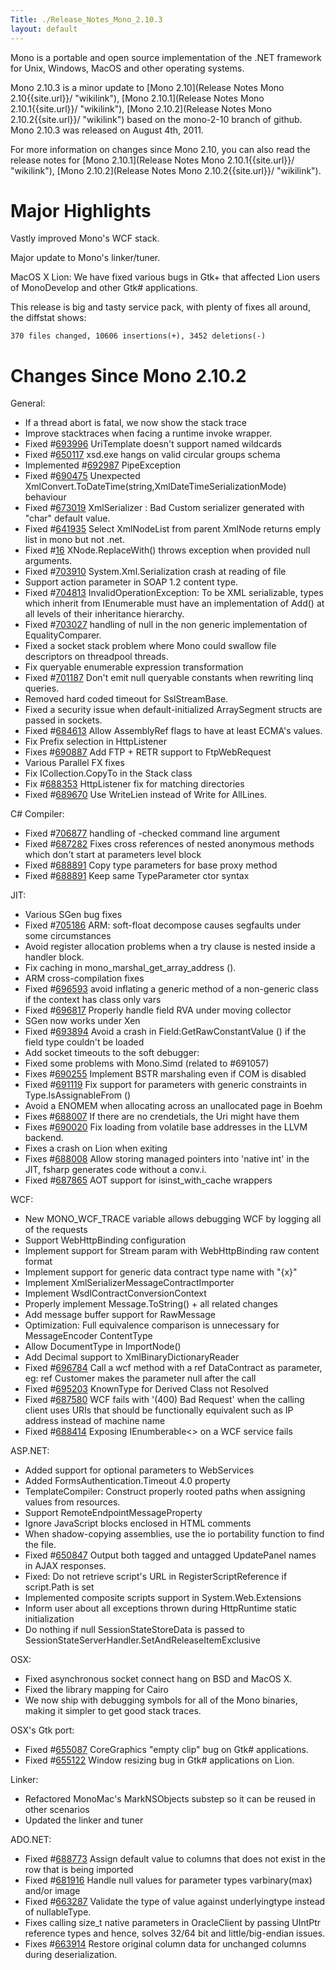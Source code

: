 ```yaml
---
Title: ./Release_Notes_Mono_2.10.3
layout: default
---
```


Mono is a portable and open source implementation of the .NET framework
for Unix, Windows, MacOS and other operating systems.

Mono 2.10.3 is a minor update to [Mono
2.10](Release Notes Mono 2.10{{site.url}}/ "wikilink"), [Mono
2.10.1](Release Notes Mono 2.10.1{{site.url}}/ "wikilink"), [Mono
2.10.2](Release Notes Mono 2.10.2{{site.url}}/ "wikilink") based on the mono-2-10
branch of github. Mono 2.10.3 was released on August 4th, 2011.

For more information on changes since Mono 2.10, you can also read the
release notes for [Mono 2.10.1](Release Notes Mono 2.10.1{{site.url}}/ "wikilink"),
[Mono 2.10.2](Release Notes Mono 2.10.2{{site.url}}/ "wikilink").

Major Highlights
================

Vastly improved Mono's WCF stack.

Major update to Mono's linker/tuner.

MacOS X Lion: We have fixed various bugs in Gtk+ that affected Lion
users of MonoDevelop and other Gtk\# applications.

This release is big and tasty service pack, with plenty of fixes all
around, the diffstat shows:

`370 files changed, 10606 insertions(+), 3452 deletions(-)`

Changes Since Mono 2.10.2
=========================

General:

-   If a thread abort is fatal, we now show the stack trace
-   Improve stacktraces when facing a runtime invoke wrapper.
-   Fixed \#[693996](https://bugzilla.novell.com/show_bug.cgi?id=693996)
    UriTemplate doesn't support named wildcards
-   Fixed \#[650117](https://bugzilla.novell.com/show_bug.cgi?id=650117)
    xsd.exe hangs on valid circular groups schema
-   Implemented
    \#[692987](https://bugzilla.novell.com/show_bug.cgi?id=692987)
    PipeException
-   Fixed \#[690475](https://bugzilla.novell.com/show_bug.cgi?id=690475)
    Unexpected
    XmlConvert.ToDateTime(string,XmlDateTimeSerializationMode) behaviour
-   Fixed \#[673019](https://bugzilla.novell.com/show_bug.cgi?id=673019)
    XmlSerializer : Bad Custom serializer generated with "char" default
    value.
-   Fixed \#[641935](https://bugzilla.novell.com/show_bug.cgi?id=641935)
    Select XmlNodeList from parent XmlNode returns emply list in mono
    but not .net.
-   Fixed \#[16](http://bugzilla.xamarin.com/show_bug.cgi?id=16)
    XNode.ReplaceWith() throws exception when provided null arguments.
-   Fixed \#[703910](https://bugzilla.novell.com/show_bug.cgi?id=703910)
    System.Xml.Serialization crash at reading of file
-   Support action parameter in SOAP 1.2 content type.
-   Fixed \#[704813](https://bugzilla.novell.com/show_bug.cgi?id=704813)
    InvalidOperationException: To be XML serializable, types which
    inherit from IEnumerable must have an implementation of Add() at all
    levels of their inheritance hierarchy.
-   Fixed \#[703027](https://bugzilla.novell.com/show_bug.cgi?id=703027)
    handling of null in the non generic implementation of
    EqualityComparer.
-   Fixed a socket stack problem where Mono could swallow file
    descriptors on threadpool threads.
-   Fix queryable enumerable expression transformation
-   Fixed \#[701187](https://bugzilla.novell.com/show_bug.cgi?id=701187)
    Don't emit null queryable constants when rewriting linq queries.
-   Removed hard coded timeout for SslStreamBase.
-   Fixed a security issue when default-initialized ArraySegment structs
    are passed in sockets.
-   Fixed \#[684613](https://bugzilla.novell.com/show_bug.cgi?id=684613)
    Allow AssemblyRef flags to have at least ECMA's values.
-   Fix Prefix selection in HttpListener
-   Fixes \#[690887](https://bugzilla.novell.com/show_bug.cgi?id=690887)
    Add FTP + RETR support to FtpWebRequest
-   Various Parallel FX fixes
-   Fix ICollection.CopyTo in the Stack class
-   Fix \#[688353](https://bugzilla.novell.com/show_bug.cgi?id=688353)
    HttpListener fix for matching directories
-   Fixed \#[689670](https://bugzilla.novell.com/show_bug.cgi?id=689670)
    Use WriteLien instead of Write for AllLines.

C\# Compiler:

-   Fixed \#[706877](https://bugzilla.novell.com/show_bug.cgi?id=706877)
    handling of -checked command line argument
-   Fixed \#[687282](https://bugzilla.novell.com/show_bug.cgi?id=687282)
    Fixes cross references of nested anonymous methods which don't start
    at parameters level block
-   Fixed \#[688891](https://bugzilla.novell.com/show_bug.cgi?id=688891)
    Copy type parameters for base proxy method
-   Fixed \#[688891](https://bugzilla.novell.com/show_bug.cgi?id=688891)
    Keep same TypeParameter ctor syntax

JIT:

-   Various SGen bug fixes
-   Fixed \#[705186](https://bugzilla.novell.com/show_bug.cgi?id=705186)
    ARM: soft-float decompose causes segfaults under some circumstances
-   Avoid register allocation problems when a try clause is nested
    inside a handler block.
-   Fix caching in mono\_marshal\_get\_array\_address ().
-   ARM cross-compilation fixes
-   Fixed \#[696593](https://bugzilla.novell.com/show_bug.cgi?id=696593)
    avoid inflating a generic method of a non-generic class if the
    context has class only vars
-   Fixed \#[696817](https://bugzilla.novell.com/show_bug.cgi?id=696817)
    Properly handle field RVA under moving collector
-   SGen now works under Xen
-   Fixed \#[693894](https://bugzilla.novell.com/show_bug.cgi?id=693894)
    Avoid a crash in Field:GetRawConstantValue () if the field type
    couldn't be loaded
-   Add socket timeouts to the soft debugger:
-   Fixed some problems with Mono.Simd (related to \#691057)
-   Fixes \#[690255](https://bugzilla.novell.com/show_bug.cgi?id=690255)
    Implement BSTR marshaling even if COM is disabled
-   Fixed \#[691119](https://bugzilla.novell.com/show_bug.cgi?id=691119)
    Fix support for parameters with generic constraints in
    Type.IsAssignableFrom ()
-   Avoid a ENOMEM when allocating across an unallocated page in Boehm
-   Fixes \#[688007](https://bugzilla.novell.com/show_bug.cgi?id=688007)
    If there are no crendetials, the Uri might have them
-   Fixes \#[690020](https://bugzilla.novell.com/show_bug.cgi?id=690020)
    Fix loading from volatile base addresses in the LLVM backend.
-   Fixes a crash on Lion when exiting
-   Fixes \#[688008](https://bugzilla.novell.com/show_bug.cgi?id=688008)
    Allow storing managed pointers into 'native int' in the JIT, fsharp
    generates code without a conv.i.
-   Fixed \#[687865](https://bugzilla.novell.com/show_bug.cgi?id=687865)
    AOT support for isinst\_with\_cache wrappers

WCF:

-   New MONO\_WCF\_TRACE variable allows debugging WCF by logging all of
    the requests
-   Support WebHttpBinding configuration
-   Implement support for Stream param with WebHttpBinding raw content
    format
-   Implement support for generic data contract type name with "{x}"
-   Implement XmlSerializerMessageContractImporter
-   Implement WsdlContractConversionContext
-   Properly implement Message.ToString() + all related changes
-   Add message buffer support for RawMessage
-   Optimization: Full equivalence comparison is unnecessary for
    MessageEncoder ContentType
-   Allow DocumentType in ImportNode()
-   Add Decimal support to XmlBinaryDictionaryReader
-   Fixed \#[696784](https://bugzilla.novell.com/show_bug.cgi?id=696784)
    Call a wcf method with a ref DataContract as parameter, eg: ref
    Customer makes the parameter null after the call
-   Fixed \#[695203](https://bugzilla.novell.com/show_bug.cgi?id=695203)
    KnownType for Derived Class not Resolved
-   Fixed \#[687580](https://bugzilla.novell.com/show_bug.cgi?id=687580)
    WCF fails with '(400) Bad Request' when the calling client uses URIs
    that should be functionally equivalent such as IP address instead of
    machine name
-   Fixed \#[688414](https://bugzilla.novell.com/show_bug.cgi?id=688414)
    Exposing IEnumberable\<\> on a WCF service fails

ASP.NET:

-   Added support for optional parameters to WebServices
-   Added FormsAuthentication.Timeout 4.0 property
-   TemplateCompiler: Construct properly rooted paths when assigning
    values from resources.
-   Support RemoteEndpointMessageProperty
-   Ignore JavaScript blocks enclosed in HTML comments
-   When shadow-copying assemblies, use the io portability function to
    find the file.
-   Fixed \#[650847](https://bugzilla.novell.com/show_bug.cgi?id=650847)
    Output both tagged and untagged UpdatePanel names in AJAX responses.
-   Fixed: Do not retrieve script's URL in RegisterScriptReference if
    script.Path is set
-   Implemented composite scripts support in System.Web.Extensions
-   Inform user about all exceptions thrown during HttpRuntime static
    initialization
-   Do nothing if null SessionStateStoreData is passed to
    SessionStateServerHandler.SetAndReleaseItemExclusive

OSX:

-   Fixed asynchronous socket connect hang on BSD and MacOS X.
-   Fixed the library mapping for Cairo
-   We now ship with debugging symbols for all of the Mono binaries,
    making it simpler to get good stack traces.

OSX's Gtk port:

-   Fixed \#[655087](https://bugzilla.gnome.org/show_bug.cgi?id=655087)
    CoreGraphics "empty clip" bug on Gtk\# applications.
-   Fixed \#[655122](https://bugzilla.gnome.org/show_bug.cgi?id=655122)
    Window resizing bug in Gtk\# applications on Lion.

Linker:

-   Refactored MonoMac's MarkNSObjects substep so it can be reused in
    other scenarios
-   Updated the linker and tuner

ADO.NET:

-   Fixed \#[688773](https://bugzilla.novell.com/show_bug.cgi?id=688773)
    Assign default value to columns that does not exist in the row that
    is being imported
-   Fixed \#[681916](https://bugzilla.novell.com/show_bug.cgi?id=681916)
    Handle null values for parameter types varbinary(max) and/or image
-   Fixed \#[663287](https://bugzilla.novell.com/show_bug.cgi?id=663287)
    Validate the type of value against underlyingtype instead of
    nullableType.
-   Fixes calling size\_t native parameters in OracleClient by passing
    UIntPtr reference types and hence, solves 32/64 bit and
    little/big-endian issues.
-   Fixes \#[663914](https://bugzilla.novell.com/show_bug.cgi?id=663914)
    Restore original column data for unchanged columns during
    deserialization.
